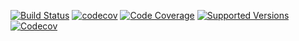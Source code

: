 [![Build Status](https://travis-ci.org/pawanonline85/sampleApp.svg?branch=master)](https://travis-ci.org/pawanonline85/sampleApp)
[![codecov](https://codecov.io/gh/pawanonline85/sampleApp/branch/master/graph/badge.svg)](https://codecov.io/gh/pawanonline85/sampleApp)
[![Code Coverage](https://img.shields.io/codecov/c/github/pawanonline85/sampleApp/master.svg)](https://codecov.io/github/pawanonline85/sampleApp?branch=master)
[![Supported Versions](https://img.shields.io/badge/Java-7%2C%208-blue.svg)](https://travis-ci.org/ohumbel/fractions)
[![Codecov](https://img.shields.io/codecov/c/github/pawanonline85/sampleApp.svg?maxAge=2592000)]()




